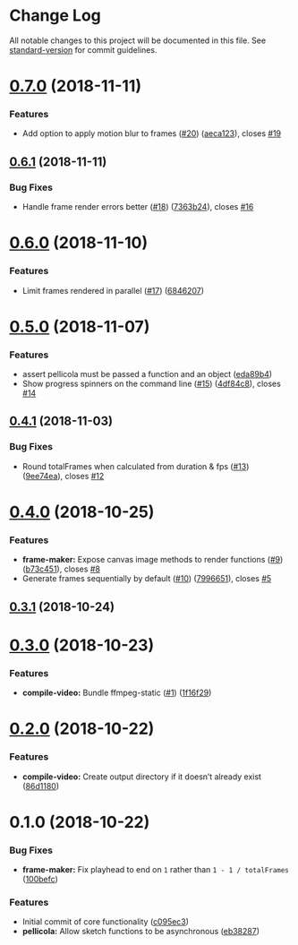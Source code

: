 # Change Log

All notable changes to this project will be documented in this file. See [standard-version](https://github.com/conventional-changelog/standard-version) for commit guidelines.

<a name="0.7.0"></a>
# [0.7.0](https://github.com/delucis/pellicola/compare/v0.6.1...v0.7.0) (2018-11-11)


### Features

* Add option to apply motion blur to frames ([#20](https://github.com/delucis/pellicola/issues/20)) ([aeca123](https://github.com/delucis/pellicola/commit/aeca123)), closes [#19](https://github.com/delucis/pellicola/issues/19)



<a name="0.6.1"></a>
## [0.6.1](https://github.com/delucis/pellicola/compare/v0.6.0...v0.6.1) (2018-11-11)


### Bug Fixes

* Handle frame render errors better ([#18](https://github.com/delucis/pellicola/issues/18)) ([7363b24](https://github.com/delucis/pellicola/commit/7363b24)), closes [#16](https://github.com/delucis/pellicola/issues/16)



<a name="0.6.0"></a>
# [0.6.0](https://github.com/delucis/pellicola/compare/v0.5.0...v0.6.0) (2018-11-10)


### Features

* Limit frames rendered in parallel ([#17](https://github.com/delucis/pellicola/issues/17)) ([6846207](https://github.com/delucis/pellicola/commit/6846207))



<a name="0.5.0"></a>
# [0.5.0](https://github.com/delucis/pellicola/compare/v0.4.1...v0.5.0) (2018-11-07)


### Features

* assert pellicola must be passed a function and an object ([eda89b4](https://github.com/delucis/pellicola/commit/eda89b4))
* Show progress spinners on the command line ([#15](https://github.com/delucis/pellicola/issues/15)) ([4df84c8](https://github.com/delucis/pellicola/commit/4df84c8)), closes [#14](https://github.com/delucis/pellicola/issues/14)



<a name="0.4.1"></a>
## [0.4.1](https://github.com/delucis/pellicola/compare/v0.4.0...v0.4.1) (2018-11-03)


### Bug Fixes

* Round totalFrames when calculated from duration & fps ([#13](https://github.com/delucis/pellicola/issues/13)) ([9ee74ea](https://github.com/delucis/pellicola/commit/9ee74ea)), closes [#12](https://github.com/delucis/pellicola/issues/12)



<a name="0.4.0"></a>
# [0.4.0](https://github.com/delucis/pellicola/compare/v0.3.1...v0.4.0) (2018-10-25)


### Features

* **frame-maker:** Expose canvas image methods to render functions ([#9](https://github.com/delucis/pellicola/issues/9)) ([b73c451](https://github.com/delucis/pellicola/commit/b73c451)), closes [#8](https://github.com/delucis/pellicola/issues/8)
* Generate frames sequentially by default ([#10](https://github.com/delucis/pellicola/issues/10)) ([7996651](https://github.com/delucis/pellicola/commit/7996651)), closes [#5](https://github.com/delucis/pellicola/issues/5)



<a name="0.3.1"></a>
## [0.3.1](https://github.com/delucis/pellicola/compare/v0.3.0...v0.3.1) (2018-10-24)



<a name="0.3.0"></a>
# [0.3.0](https://github.com/delucis/pellicola/compare/v0.2.0...v0.3.0) (2018-10-23)


### Features

* **compile-video:** Bundle ffmpeg-static ([#1](https://github.com/delucis/pellicola/issues/1)) ([1f16f29](https://github.com/delucis/pellicola/commit/1f16f29))



<a name="0.2.0"></a>
# [0.2.0](https://github.com/delucis/pellicola/compare/v0.1.0...v0.2.0) (2018-10-22)


### Features

* **compile-video:** Create output directory if it doesn’t already exist ([86d1180](https://github.com/delucis/pellicola/commit/86d1180))



<a name="0.1.0"></a>
# 0.1.0 (2018-10-22)


### Bug Fixes

* **frame-maker:** Fix playhead to end on `1` rather than `1 - 1 / totalFrames` ([100befc](https://github.com/delucis/pellicola/commit/100befc))


### Features

* Initial commit of core functionality ([c095ec3](https://github.com/delucis/pellicola/commit/c095ec3))
* **pellicola:** Allow sketch functions to be asynchronous ([eb38287](https://github.com/delucis/pellicola/commit/eb38287))
